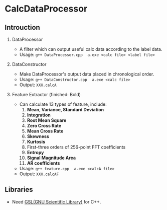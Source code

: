 # CalcDataProcessor

## Introuction
1. DataProcessor  
	+ A filter which can output useful calc data according to the label data.  
	+ Usage: `g++ DataProcessor.cpp` &nbsp;&nbsp;&nbsp;`a.exe <calc file> <label file>`
   
2. DataConstructor  
	+ Make DataProcessor's output data placed in chronological order.  
	+ Usage: `g++ DataConstructor.cpp` &nbsp;&nbsp;&nbsp;`a.exe <calc file>`  
	+ Output:  `XXX.calcA`  
    
3. Feature Extractor (finished: Bold)
    + Can calculate 13 types of feature, include:
    	1. **Mean, Variance, Standard Deviation**
		4. **Integration**
		5. **Root Mean Square**
		6. **Zero Cross Rate**
		7. **Mean Cross Rate**
		8. **Skewness**
		9. **Kurtosis**
		10. First-three orders of 256-point FFT coefficients
		11. **Entropy**
		12. **Signal Magnitude Area**
		13. **AR coefficients**
	+ Usage: `g++ feature.cpp` &nbsp;&nbsp;&nbsp;`a.exe <calcA file>`
	+ Output:  `XXX.calcAF`  
	
## Libraries
+ Need [GSL(GNU Scientific Library)](https://www.gnu.org/software/gsl/) for C++.
